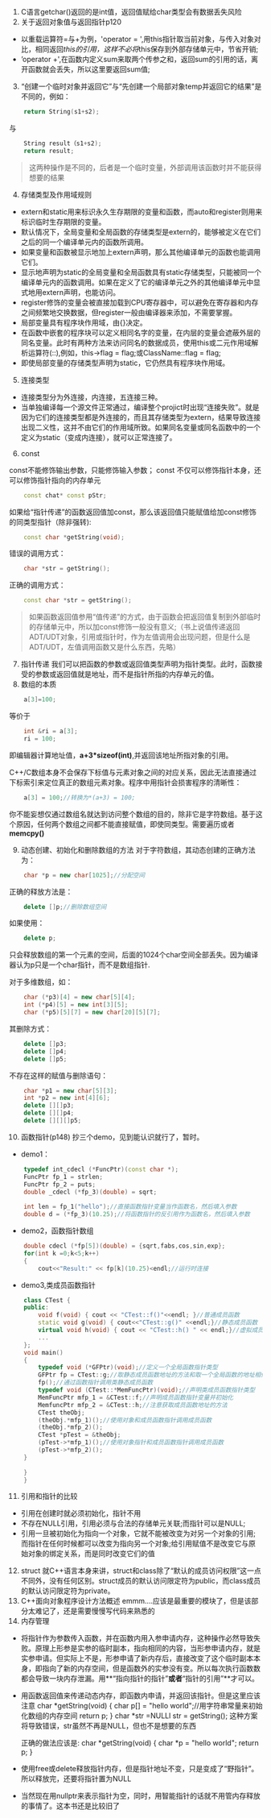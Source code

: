 1. C语言getchar()返回的是int值，返回值赋给char类型会有数据丢失风险
2. 关于返回对象值与返回指针p120
* 以重载运算符=与+为例，'operator = ',用this指针取当前对象，与传入对象对比，相同返回*this的引用，这样不必将*this保存到外部存储单元中，节省开销;
* ’operator +',在函数内定义sum来取两个传参之和，返回sum的引用的话，离开函数就会丢失，所以这里要返回sum值;
3. “创建一个临时对象并返回它”与“先创建一个局部对象temp并返回它的结果”是不同的，例如：
```C++
	return String(s1+s2);
```
与
```C++
	String result（s1+s2);
    return result;
```
>这两种操作是不同的，后者是一个临时变量，外部调用该函数时并不能获得想要的结果
4. 存储类型及作用域规则
* extern和static用来标识永久生存期限的变量和函数，而auto和register则用来标识临时生存期限的变量。
* 默认情况下，全局变量和全局函数的存储类型是extern的，能够被定义在它们之后的同一个编译单元内的函数所调用。
* 如果变量和函数被显示地加上extern声明，那么其他编译单元的函数也能调用它们。
* 显示地声明为static的全局变量和全局函数具有static存储类型，只能被同一个编译单元内的函数调用。如果在定义了它的编译单元之外的其他编译单元中显式地用extern声明，也能访问。
* register修饰的变量会被直接加载到CPU寄存器中，可以避免在寄存器和内存之间频繁地交换数据，但register一般由编译器来添加，不需要掌握。
* 局部变量具有程序块作用域，由{}决定。
* 在函数中嵌套的程序块可以定义相同名字的变量，在内层的变量会遮蔽外层的同名变量。此时有两种方法来访问同名的数据成员，使用this或二元作用域解析运算符(::),例如，this->flag = flag;或ClassName::flag = flag;
* 即使局部变量的存储类型声明为static，它仍然具有程序块作用域。
5. 连接类型
* 连接类型分为外连接，内连接，五连接三种。
* 当单独编译每一个源文件正常通过，编译整个projict时出现“连接失败”。就是因为它们的连接类型都是外连接的，而且其存储类型为extern，结果导致连接出现二义性，这并不由它们的作用域所致。如果同名变量或同名函数中的一个定义为static（变成内连接），就可以正常连接了。
6. const  

const不能修饰输出参数，只能修饰输入参数；
const 不仅可以修饰指针本身，还可以修饰指针指向的内存单元
```C++
	const chat* const pStr;
```
如果给“指针传递”的函数返回值加const，那么该返回值只能赋值给加const修饰的同类型指针（除非强转):
```C++
	const char *getString(void);
```
错误的调用方式：
```C++
	char *str = getString();
```
正确的调用方式：
```C++
	const char *str = getString();
```


>如果函数返回值参用“值传递”的方式，由于函数会把返回值复制到外部临时的存储单元中，所以加const修饰一般没有意义;（书上说值传递返回ADT/UDT对象，引用或指针时，作为左值调用会出现问题，但是什么是ADT/UDT，左值调用函数又是什么东西，先略）
7. 指针传递
我们可以把函数的参数或返回值类型声明为指针类型。此时，函数接受的参数或返回值就是地址，而不是指针所指的内存单元的值。
8. 数组的本质
```C++
	a[3]=100;
```
等价于
```C++
	int &ri = a[3];
	ri = 100;
```
即编辑器计算地址值，**a+3*sizeof(int)**,并返回该地址所指对象的引用。


C++/C数组本身不会保存下标值与元素对象之间的对应关系，因此无法直接通过下标索引来定位真正的数组元素对象。程序中用指针会损害程序的清晰性：
```C++
	a[3] = 100;//转换为*(a+3) = 100;
```
	

你不能妄想仅通过数组名就达到访问整个数组的目的，除非它是字符数组。基于这个原因，任何两个数组之间都不能直接赋值，即使同类型。需要遍历或者**memcpy()**

9. 动态创建、初始化和删除数组的方法
对于字符数组，其动态创建的正确方法为：
```C++
	char *p = new char[1025];//分配空间
```
正确的释放方法是：
```C++
	delete []p;//删除数组空间
```
如果使用：
```C++
	delete p;
```
只会释放数组的第一个元素的空间，后面的1024个char空间全部丢失。因为编译器认为p只是一个char指针，而不是数组指针.
    
对于多维数组，如：
```C++
	char (*p3)[4] = new char[5][4];
    int (*p4)[5] = new int[3][5];
    char (*p5)[5][7] = new char[20][5][7];
 ```
其删除方式：
```C++
	delete []p3;
    delete []p4;
    delete []p5;
```
不存在这样的赋值与删除语句：
```C++
	char *p1 = new char[5][3];
    int *p2 = new int[4][6];
    delete [][]p3;
    delete [][]p4;
    delete [][][]p5;
```
10. 函数指针(p148)
抄三个demo，见到能认识就行了，暂时。
* demo1：
```C++
    typedef int_cdecl (*FuncPtr)(const char *);
    FuncPtr fp_1 = strlen;
    FuncPtr fp_2 = puts;
    double _cdecl (*fp_3)(double) = sqrt;
    
    int len = fp_1("hello");//直接函数指针变量当作函数名，然后填入参数
    double d = (*fp_3)(10.25);//将函数指针的反引用作为函数名，然后填入参数
```
    
* demo2，函数指针数组
```C++
	double cdecl (*fp[5])(double) = {sqrt,fabs,cos,sin,exp};
    for(int k =0;k<5;k++)
    {
    	cout<<"Result:" << fp[k](10.25)<endl;//运行时连接
```

* demo3,类成员函数指针
```C++
	class CTest {
    public:
    	void f(void) { cout << "CTest::f()"<<endl; }//普通成员函数
        static void g(void) { cout<<"CTest::g()" <<endl;}//静态成员函数
        virtual void h(void) { cout << "CTest::h() " << endl;}//虚拟成员函数
       	...
	};
    void main()
    {
    	typedef void (*GFPtr)(void);//定义一个全局函数指针类型
        GFPtr fp = CTest::g;//取静态成员函数地址的方法和取一个全局函数的地址相似        
        fp();//通过函数指针调用类静态成员函数
        typedef void (CTest::*MemFuncPtr)(void);//声明类成员函数指针类型
        MemFuncPtr mfp_1 = &CTest::f;//声明成员函数指针变量并初始化
        MemfuncPtr mfp_2 = &CTest::h;//注意获取成员函数地址的方法
        CTest theObj;
        (theObj.*mfp_1)();//使用对象和成员函数指针调用成员函数
        (theObj.*mfp_2)();
        CTest *pTest = &theObj;
        (pTest->*mfp_1)();//使用对象指针和成员函数指针调用成员函数
        (pTest->*mfp_2)();
	}
        
    }
    }
```
11. 引用和指针的比较
* 引用在创建时就必须初始化，指针不用
* 不存在NULL引用，引用必须与合法的存储单元关联;而指针可以是NULL;
* 引用一旦被初始化为指向一个对象，它就不能被改变为对另一个对象的引用;而指针在任何时候都可以改变为指向另一个对象;给引用赋值不是改变它与原始对象的绑定关系，而是同时改变它们的值

12. struct
就C++语言本身来讲，struct和class除了“默认的成员访问权限”这一点不同外，没有任何区别。struct成员的默认访问限定符为public，而class成员的默认访问限定符为private。
13. C++面向对象程序设计方法概述
emmm....应该是最重要的模块了，但是该部分太难记了，还是需要慢慢写代码来熟悉的
14. 内存管理
* 将指针作为参数传入函数，并在函数内用入参申请内存，这种操作必然导致失败。原理上形参是实参的临时副本，指向相同的内容，当形参申请内存，就是实参申请。但实际上不是，形参申请了新内存后，直接改变了这个临时副本本身，即指向了新的内存空间，但是函数外的实参没有变。所以每次执行函数数都会导致一块内存泄漏。用**“指向指针的指针”**或者**“指针的引用”**才可以。
* 用函数返回值来传递动态内存，即函数内申请，并返回该指针。但是这里应该注意
	char *getString(void)
    {
    	char p[] = "hello world";//用字符串常量来初始化数组的内存空间
        return p;
    }
    char *str =NULLl
    str = getString();
    这种方案将导致错误，str虽然不再是NULL，但也不是想要的东西
    
    正确的做法应该是:
    char *getString(void)
    {
    	char *p = "hello world";
        return p;
    }
* 使用free或delete释放指针内存，但是指针地址不变，只是变成了“野指针”。所以释放完，还要将指针置为NULL
* 当然现在用nullptr来表示指针为空，同时，用智能指针的话就不用管内存释放的事情了。这本书还是比较旧了
    
